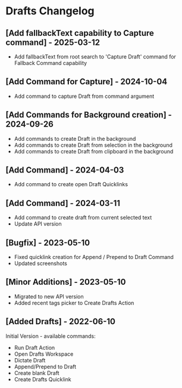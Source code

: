 # Drafts Changelog

## [Add fallbackText capability to Capture command] - 2025-03-12

- Add fallbackText from root search to 'Capture Draft' command for Fallback Command capability

## [Add Command for Capture] - 2024-10-04

- Add command to capture Draft from command argument

## [Add Commands for Background creation] - 2024-09-26

- Add commands to create Draft in the background
- Add commands to create Draft from selection in the background
- Add commands to create Draft from clipboard in the background

## [Add Command] - 2024-04-03

- Add command to create open Draft Quicklinks

## [Add Command] - 2024-03-11

- Add command to create draft from current selected text
- Update API version

## [Bugfix] - 2023-05-10

- Fixed quicklink creation for Append / Prepend to Draft Command
- Updated screenshots

## [Minor Additions] - 2023-05-10

- Migrated to new API version
- Added recent tags picker to Create Drafts Action

## [Added Drafts] - 2022-06-10

Initial Version - available commands:

- Run Draft Action
- Open Drafts Workspace
- Dictate Draft
- Append/Prepend to Draft
- Create blank Draft
- Create Drafts Quicklink
